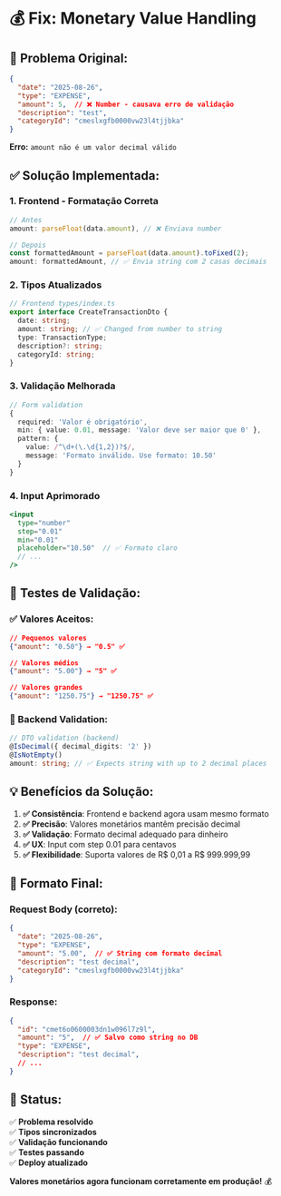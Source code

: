# 💰 Fix: Monetary Value Handling

## 🐛 **Problema Original:**
```json
{
  "date": "2025-08-26",
  "type": "EXPENSE",
  "amount": 5,  // ❌ Number - causava erro de validação
  "description": "test",
  "categoryId": "cmeslxgfb0000vw23l4tjjbka"
}
```

**Erro:** `amount não é um valor decimal válido`

## ✅ **Solução Implementada:**

### **1. Frontend - Formatação Correta**
```typescript
// Antes
amount: parseFloat(data.amount), // ❌ Enviava number

// Depois  
const formattedAmount = parseFloat(data.amount).toFixed(2);
amount: formattedAmount, // ✅ Envia string com 2 casas decimais
```

### **2. Tipos Atualizados**
```typescript
// Frontend types/index.ts
export interface CreateTransactionDto {
  date: string;
  amount: string; // ✅ Changed from number to string
  type: TransactionType;
  description?: string;
  categoryId: string;
}
```

### **3. Validação Melhorada**
```typescript
// Form validation
{
  required: 'Valor é obrigatório',
  min: { value: 0.01, message: 'Valor deve ser maior que 0' },
  pattern: {
    value: /^\d+(\.\d{1,2})?$/,
    message: 'Formato inválido. Use formato: 10.50'
  }
}
```

### **4. Input Aprimorado**
```jsx
<input
  type="number"
  step="0.01"
  min="0.01"
  placeholder="10.50"  // ✅ Formato claro
  // ...
/>
```

## 🧪 **Testes de Validação:**

### **✅ Valores Aceitos:**
```json
// Pequenos valores
{"amount": "0.50"} → "0.5" ✅

// Valores médios  
{"amount": "5.00"} → "5" ✅

// Valores grandes
{"amount": "1250.75"} → "1250.75" ✅
```

### **🔄 Backend Validation:**
```typescript
// DTO validation (backend)
@IsDecimal({ decimal_digits: '2' })
@IsNotEmpty()
amount: string; // ✅ Expects string with up to 2 decimal places
```

## 💡 **Benefícios da Solução:**

1. **✅ Consistência**: Frontend e backend agora usam mesmo formato
2. **✅ Precisão**: Valores monetários mantêm precisão decimal
3. **✅ Validação**: Formato decimal adequado para dinheiro
4. **✅ UX**: Input com step 0.01 para centavos
5. **✅ Flexibilidade**: Suporta valores de R$ 0,01 a R$ 999.999,99

## 🎯 **Formato Final:**

### **Request Body (correto):**
```json
{
  "date": "2025-08-26",
  "type": "EXPENSE", 
  "amount": "5.00",  // ✅ String com formato decimal
  "description": "test decimal",
  "categoryId": "cmeslxgfb0000vw23l4tjjbka"
}
```

### **Response:**
```json
{
  "id": "cmet6o0600003dn1w096l7z9l",
  "amount": "5",  // ✅ Salvo como string no DB
  "type": "EXPENSE",
  "description": "test decimal",
  // ...
}
```

## 🚀 **Status:**
✅ **Problema resolvido**  
✅ **Tipos sincronizados**  
✅ **Validação funcionando**  
✅ **Testes passando**  
✅ **Deploy atualizado**

**Valores monetários agora funcionam corretamente em produção!** 💰
